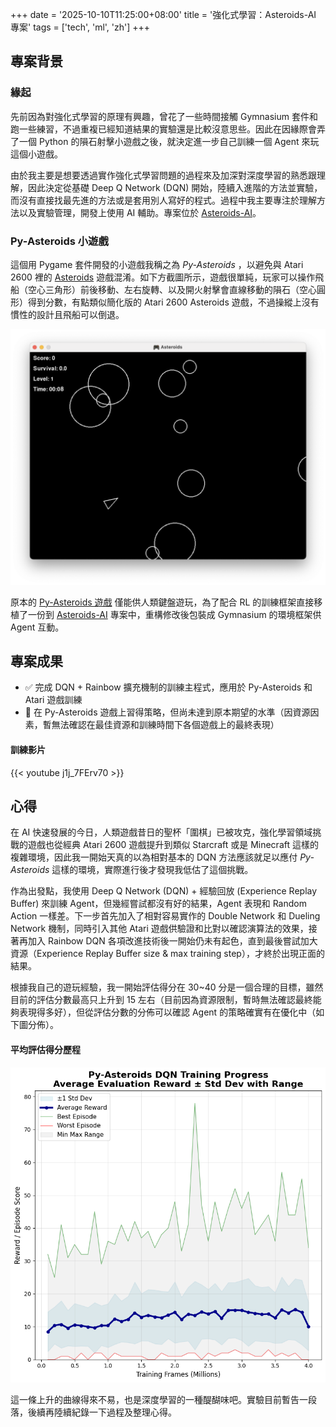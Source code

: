 +++
date = '2025-10-10T11:25:00+08:00'
title = '強化式學習：Asteroids-AI 專案'
tags = ['tech', 'ml', 'zh']
+++


## 專案背景

### 緣起

先前因為對強化式學習的原理有興趣，曾花了一些時間接觸 Gymnasium 套件和跑一些練習，不過重複已經知道結果的實驗還是比較沒意思些。因此在因緣際會弄了一個 Python 的隕石射擊小遊戲之後，就決定進一步自己訓練一個 Agent 來玩這個小遊戲。

由於我主要是想要透過實作強化式學習問題的過程來及加深對深度學習的熟悉跟理解，因此決定從基礎 Deep Q Network (DQN) 開始，陸續入進階的方法並實驗，而沒有直接找最先進的方法或是套用別人寫好的程式。過程中我主要專注於理解方法以及實驗管理，開發上使用 AI 輔助。專案位於 [Asteroids-AI](https://github.com/lywgit/rl-asteroids-pygame)。 

### Py-Asteroids 小遊戲

這個用 Pygame 套件開發的小遊戲我稱之為 *Py-Asteroids* ，以避免與 Atari 2600 裡的 [Asteroids](https://ale.farama.org/environments/asteroids/) 遊戲混淆。如下方截圖所示，遊戲很單純，玩家可以操作飛船（空心三角形）前後移動、左右旋轉、以及開火射擊會直線移動的隕石（空心圓形）得到分數，有點類似簡化版的 Atari 2600 Asteroids 遊戲，不過操縱上沒有慣性的設計且飛船可以倒退。

![Screenshot of Py-Asteroids game](py-asteroids_screenshot.png "Py-Asteroids 遊戲畫面截圖")

原本的 [Py-Asteroids 遊戲](https://github.com/lywgit/bootdev-asteroids-pygame) 僅能供人類鍵盤遊玩，為了配合 RL 的訓練框架直接移植了一份到 [Asteroids-AI](https://github.com/lywgit/rl-asteroids-pygame) 專案中，重構修改後包裝成 Gymnasium 的環境框架供 Agent 互動。


## 專案成果

- ✅️ 完成 DQN + Rainbow 擴充機制的訓練主程式，應用於 Py-Asteroids 和 Atari 遊戲訓練 
- 🚧 在 Py-Asteroids 遊戲上習得策略，但尚未達到原本期望的水準（因資源因素，暫無法確認在最佳資源和訓練時間下各個遊戲上的最終表現）

#### 訓練影片

{{< youtube j1j_7FErv70 >}}


## 心得

在 AI 快速發展的今日，人類遊戲昔日的聖杯「圍棋」已被攻克，強化學習領域挑戰的遊戲也從經典 Atari 2600 遊戲提升到類似 Starcraft 或是 Minecraft 這樣的複雜環境，因此我一開始天真的以為相對基本的 DQN 方法應該就足以應付 *Py-Asteroids* 這樣的環境，實際進行後才發現我低估了這個挑戰。

作為出發點，我使用 Deep Q Network (DQN) + 經驗回放 (Experience Replay Buffer) 來訓練 Agent，但幾經嘗試都沒有好的結果，Agent 表現和 Random Action 一樣差。下一步首先加入了相對容易實作的 Double Network 和 Dueling Network 機制，同時引入其他 Atari 遊戲供驗證和比對以確認演算法的效果，接著再加入 Rainbow DQN 各項改進技術後一開始仍未有起色，直到最後嘗試加大資源（Experience Replay Buffer size & max training step），才終於出現正面的結果。

根據我自己的遊玩經驗，我一開始評估得分在 30~40 分是一個合理的目標，雖然目前的評估分數最高只上升到 15 左右（目前因為資源限制，暫時無法確認最終能夠表現得多好），但從評估分數的分佈可以確認 Agent 的策略確實有在優化中（如下圖分佈）。

#### 平均評估得分歷程
![training progress](py-asteroids_training_progress.png "Evaluation score over training Progress")

這一條上升的曲線得來不易，也是深度學習的一種醍醐味吧。實驗目前暫告一段落，後續再陸續紀錄一下過程及整理心得。
